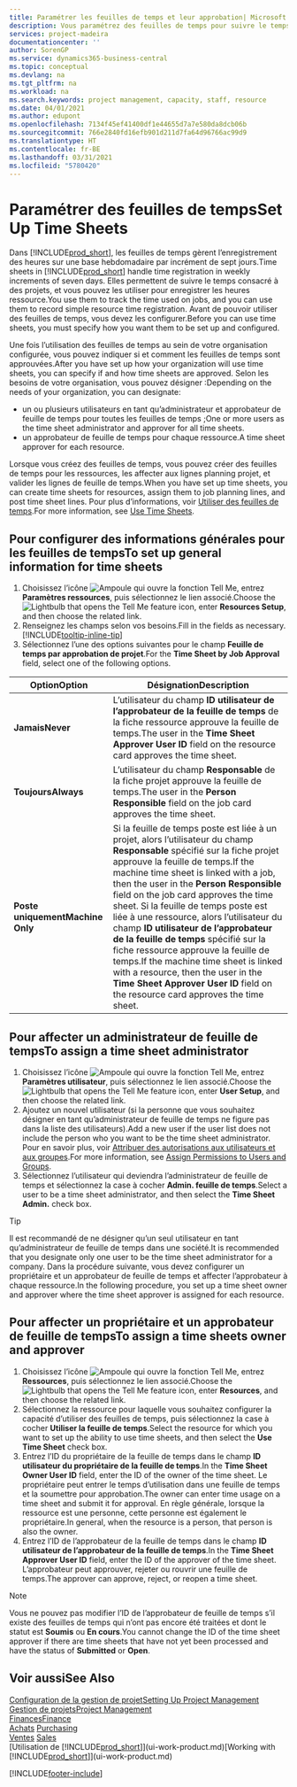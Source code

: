 ```yaml
---
title: Paramétrer les feuilles de temps et leur approbation| Microsoft Docs
description: Vous paramétrez des feuilles de temps pour suivre le temps consacré aux projets et l’utilisation des ressources, vous aider à gérer des projets, à recruter du personnel, et à anticiper vos capacités
services: project-madeira
documentationcenter: ''
author: SorenGP
ms.service: dynamics365-business-central
ms.topic: conceptual
ms.devlang: na
ms.tgt_pltfrm: na
ms.workload: na
ms.search.keywords: project management, capacity, staff, resource
ms.date: 04/01/2021
ms.author: edupont
ms.openlocfilehash: 7134f45ef41400df1e44655d7a7e580da8dcb06b
ms.sourcegitcommit: 766e2840fd16efb901d211d7fa64d96766ac99d9
ms.translationtype: HT
ms.contentlocale: fr-BE
ms.lasthandoff: 03/31/2021
ms.locfileid: "5780420"
---
```

# <a name="set-up-time-sheets"></a><span data-ttu-id="8adf9-103">Paramétrer des feuilles de temps</span><span class="sxs-lookup"><span data-stu-id="8adf9-103">Set Up Time Sheets</span></span>
<span data-ttu-id="8adf9-104">Dans [!INCLUDE[prod_short](includes/prod_short.md)], les feuilles de temps gèrent l’enregistrement des heures sur une base hebdomadaire par incrément de sept jours.</span><span class="sxs-lookup"><span data-stu-id="8adf9-104">Time sheets in [!INCLUDE[prod_short](includes/prod_short.md)] handle time registration in weekly increments of seven days.</span></span> <span data-ttu-id="8adf9-105">Elles permettent de suivre le temps consacré à des projets, et vous pouvez les utiliser pour enregistrer les heures ressource.</span><span class="sxs-lookup"><span data-stu-id="8adf9-105">You use them to track the time used on jobs, and you can use them to record simple resource time registration.</span></span> <span data-ttu-id="8adf9-106">Avant de pouvoir utiliser des feuilles de temps, vous devez les configurer.</span><span class="sxs-lookup"><span data-stu-id="8adf9-106">Before you can use time sheets, you must specify how you want them to be set up and configured.</span></span>

<span data-ttu-id="8adf9-107">Une fois l’utilisation des feuilles de temps au sein de votre organisation configurée, vous pouvez indiquer si et comment les feuilles de temps sont approuvées.</span><span class="sxs-lookup"><span data-stu-id="8adf9-107">After you have set up how your organization will use time sheets, you can specify if and how time sheets are approved.</span></span> <span data-ttu-id="8adf9-108">Selon les besoins de votre organisation, vous pouvez désigner :</span><span class="sxs-lookup"><span data-stu-id="8adf9-108">Depending on the needs of your organization, you can designate:</span></span>

* <span data-ttu-id="8adf9-109">un ou plusieurs utilisateurs en tant qu’administrateur et approbateur de feuille de temps pour toutes les feuilles de temps ;</span><span class="sxs-lookup"><span data-stu-id="8adf9-109">One or more users as the time sheet administrator and approver for all time sheets.</span></span>
* <span data-ttu-id="8adf9-110">un approbateur de feuille de temps pour chaque ressource.</span><span class="sxs-lookup"><span data-stu-id="8adf9-110">A time sheet approver for each resource.</span></span>

<span data-ttu-id="8adf9-111">Lorsque vous créez des feuilles de temps, vous pouvez créer des feuilles de temps pour les ressources, les affecter aux lignes planning projet, et valider les lignes de feuille de temps.</span><span class="sxs-lookup"><span data-stu-id="8adf9-111">When you have set up time sheets, you can create time sheets for resources, assign them to job planning lines, and post time sheet lines.</span></span> <span data-ttu-id="8adf9-112">Pour plus d’informations, voir [Utiliser des feuilles de temps](projects-how-use-time-sheets.md).</span><span class="sxs-lookup"><span data-stu-id="8adf9-112">For more information, see [Use Time Sheets](projects-how-use-time-sheets.md).</span></span>

## <a name="to-set-up-general-information-for-time-sheets"></a><span data-ttu-id="8adf9-113">Pour configurer des informations générales pour les feuilles de temps</span><span class="sxs-lookup"><span data-stu-id="8adf9-113">To set up general information for time sheets</span></span>
1. <span data-ttu-id="8adf9-114">Choisissez l’icône ![Ampoule qui ouvre la fonction Tell Me](media/ui-search/search_small.png "Dites-moi ce que vous voulez faire"), entrez **Paramètres ressources**, puis sélectionnez le lien associé.</span><span class="sxs-lookup"><span data-stu-id="8adf9-114">Choose the ![Lightbulb that opens the Tell Me feature](media/ui-search/search_small.png "Tell me what you want to do") icon, enter **Resources Setup**, and then choose the related link.</span></span>  
2. <span data-ttu-id="8adf9-115">Renseignez les champs selon vos besoins.</span><span class="sxs-lookup"><span data-stu-id="8adf9-115">Fill in the fields as necessary.</span></span> [!INCLUDE[tooltip-inline-tip](includes/tooltip-inline-tip_md.md)]
3. <span data-ttu-id="8adf9-116">Sélectionnez l’une des options suivantes pour le champ **Feuille de temps par approbation de projet**.</span><span class="sxs-lookup"><span data-stu-id="8adf9-116">For the **Time Sheet by Job Approval** field, select one of the following options.</span></span>

| <span data-ttu-id="8adf9-117">Option</span><span class="sxs-lookup"><span data-stu-id="8adf9-117">Option</span></span> | <span data-ttu-id="8adf9-118">Désignation</span><span class="sxs-lookup"><span data-stu-id="8adf9-118">Description</span></span> |
| --- | --- |
| <span data-ttu-id="8adf9-119">**Jamais**</span><span class="sxs-lookup"><span data-stu-id="8adf9-119">**Never**</span></span> |<span data-ttu-id="8adf9-120">L’utilisateur du champ **ID utilisateur de l’approbateur de la feuille de temps** de la fiche ressource approuve la feuille de temps.</span><span class="sxs-lookup"><span data-stu-id="8adf9-120">The user in the **Time Sheet Approver User ID** field on the resource card approves the time sheet.</span></span> |
| <span data-ttu-id="8adf9-121">**Toujours**</span><span class="sxs-lookup"><span data-stu-id="8adf9-121">**Always**</span></span> |<span data-ttu-id="8adf9-122">L’utilisateur du champ **Responsable** de la fiche projet approuve la feuille de temps.</span><span class="sxs-lookup"><span data-stu-id="8adf9-122">The user in the **Person Responsible** field on the job card approves the time sheet.</span></span> |
| <span data-ttu-id="8adf9-123">**Poste uniquement**</span><span class="sxs-lookup"><span data-stu-id="8adf9-123">**Machine Only**</span></span> |<span data-ttu-id="8adf9-124">Si la feuille de temps poste est liée à un projet, alors l’utilisateur du champ **Responsable** spécifié sur la fiche projet approuve la feuille de temps.</span><span class="sxs-lookup"><span data-stu-id="8adf9-124">If the machine time sheet is linked with a job, then the user in the **Person Responsible** field on the job card approves the time sheet.</span></span> <span data-ttu-id="8adf9-125">Si la feuille de temps poste est liée à une ressource, alors l’utilisateur du champ **ID utilisateur de l’approbateur de la feuille de temps** spécifié sur la fiche ressource approuve la feuille de temps.</span><span class="sxs-lookup"><span data-stu-id="8adf9-125">If the machine time sheet is linked with a resource, then the user in the **Time Sheet Approver User ID** field on the resource card approves the time sheet.</span></span> |

## <a name="to-assign-a-time-sheet-administrator"></a><span data-ttu-id="8adf9-126">Pour affecter un administrateur de feuille de temps</span><span class="sxs-lookup"><span data-stu-id="8adf9-126">To assign a time sheet administrator</span></span>
1. <span data-ttu-id="8adf9-127">Choisissez l’icône ![Ampoule qui ouvre la fonction Tell Me](media/ui-search/search_small.png "Dites-moi ce que vous voulez faire"), entrez **Paramètres utilisateur**, puis sélectionnez le lien associé.</span><span class="sxs-lookup"><span data-stu-id="8adf9-127">Choose the ![Lightbulb that opens the Tell Me feature](media/ui-search/search_small.png "Tell me what you want to do") icon, enter **User Setup**, and then choose the related link.</span></span>  
2. <span data-ttu-id="8adf9-128">Ajoutez un nouvel utilisateur (si la personne que vous souhaitez désigner en tant qu’administrateur de feuille de temps ne figure pas dans la liste des utilisateurs).</span><span class="sxs-lookup"><span data-stu-id="8adf9-128">Add a new user if the user list does not include the person who you want to be the time sheet administrator.</span></span> <span data-ttu-id="8adf9-129">Pour en savoir plus, voir [Attribuer des autorisations aux utilisateurs et aux groupes](ui-define-granular-permissions.md).</span><span class="sxs-lookup"><span data-stu-id="8adf9-129">For more information, see [Assign Permissions to Users and Groups](ui-define-granular-permissions.md).</span></span>
3. <span data-ttu-id="8adf9-130">Sélectionnez l’utilisateur qui deviendra l’administrateur de feuille de temps et sélectionnez la case à cocher **Admin. feuille de temps**.</span><span class="sxs-lookup"><span data-stu-id="8adf9-130">Select a user to be a time sheet administrator, and then select the **Time Sheet Admin.** check box.</span></span>  

> [!TIP]  
>   <span data-ttu-id="8adf9-131">Il est recommandé de ne désigner qu’un seul utilisateur en tant qu’administrateur de feuille de temps dans une société.</span><span class="sxs-lookup"><span data-stu-id="8adf9-131">It is recommended that you designate only one user to be the time sheet administrator for a company.</span></span> <span data-ttu-id="8adf9-132">Dans la procédure suivante, vous devez configurer un propriétaire et un approbateur de feuille de temps et affecter l’approbateur à chaque ressource.</span><span class="sxs-lookup"><span data-stu-id="8adf9-132">In the following procedure, you set up a time sheet owner and approver where the time sheet approver is assigned for each resource.</span></span>  

## <a name="to-assign-a-time-sheets-owner-and-approver"></a><span data-ttu-id="8adf9-133">Pour affecter un propriétaire et un approbateur de feuille de temps</span><span class="sxs-lookup"><span data-stu-id="8adf9-133">To assign a time sheets owner and approver</span></span>
1. <span data-ttu-id="8adf9-134">Choisissez l’icône ![Ampoule qui ouvre la fonction Tell Me](media/ui-search/search_small.png "Dites-moi ce que vous voulez faire"), entrez **Ressources**, puis sélectionnez le lien associé.</span><span class="sxs-lookup"><span data-stu-id="8adf9-134">Choose the ![Lightbulb that opens the Tell Me feature](media/ui-search/search_small.png "Tell me what you want to do") icon, enter **Resources**, and then choose the related link.</span></span>
2. <span data-ttu-id="8adf9-135">Sélectionnez la ressource pour laquelle vous souhaitez configurer la capacité d’utiliser des feuilles de temps, puis sélectionnez la case à cocher **Utiliser la feuille de temps**.</span><span class="sxs-lookup"><span data-stu-id="8adf9-135">Select the resource for which you want to set up the ability to use time sheets, and then select the **Use Time Sheet** check box.</span></span>  
3. <span data-ttu-id="8adf9-136">Entrez l’ID du propriétaire de la feuille de temps dans le champ **ID utilisateur du propriétaire de la feuille de temps**.</span><span class="sxs-lookup"><span data-stu-id="8adf9-136">In the **Time Sheet Owner User ID** field, enter the ID of the owner of the time sheet.</span></span> <span data-ttu-id="8adf9-137">Le propriétaire peut entrer le temps d’utilisation dans une feuille de temps et la soumettre pour approbation.</span><span class="sxs-lookup"><span data-stu-id="8adf9-137">The owner can enter time usage on a time sheet and submit it for approval.</span></span> <span data-ttu-id="8adf9-138">En règle générale, lorsque la ressource est une personne, cette personne est également le propriétaire.</span><span class="sxs-lookup"><span data-stu-id="8adf9-138">In general, when the resource is a person, that person is also the owner.</span></span>  
4. <span data-ttu-id="8adf9-139">Entrez l’ID de l’approbateur de la feuille de temps dans le champ **ID utilisateur de l’approbateur de la feuille de temps**.</span><span class="sxs-lookup"><span data-stu-id="8adf9-139">In the **Time Sheet Approver User ID** field, enter the ID of the approver of the time sheet.</span></span> <span data-ttu-id="8adf9-140">L’approbateur peut approuver, rejeter ou rouvrir une feuille de temps.</span><span class="sxs-lookup"><span data-stu-id="8adf9-140">The approver can approve, reject, or reopen a time sheet.</span></span>  

> [!NOTE]  
>   <span data-ttu-id="8adf9-141">Vous ne pouvez pas modifier l’ID de l’approbateur de feuille de temps s’il existe des feuilles de temps qui n’ont pas encore été traitées et dont le statut est **Soumis** ou **En cours**.</span><span class="sxs-lookup"><span data-stu-id="8adf9-141">You cannot change the ID of the time sheet approver if there are time sheets that have not yet been processed and have the status of **Submitted** or **Open**.</span></span>

## <a name="see-also"></a><span data-ttu-id="8adf9-142">Voir aussi</span><span class="sxs-lookup"><span data-stu-id="8adf9-142">See Also</span></span>
[<span data-ttu-id="8adf9-143">Configuration de la gestion de projet</span><span class="sxs-lookup"><span data-stu-id="8adf9-143">Setting Up Project Management</span></span>](projects-setup-projects.md)  
[<span data-ttu-id="8adf9-144">Gestion de projets</span><span class="sxs-lookup"><span data-stu-id="8adf9-144">Project Management</span></span>](projects-manage-projects.md)  
[<span data-ttu-id="8adf9-145">Finances</span><span class="sxs-lookup"><span data-stu-id="8adf9-145">Finance</span></span>](finance.md)  
<span data-ttu-id="8adf9-146">[Achats](purchasing-manage-purchasing.md)       </span><span class="sxs-lookup"><span data-stu-id="8adf9-146">[Purchasing](purchasing-manage-purchasing.md)       </span></span>  
<span data-ttu-id="8adf9-147">[Ventes](sales-manage-sales.md)    </span><span class="sxs-lookup"><span data-stu-id="8adf9-147">[Sales](sales-manage-sales.md)    </span></span>  
<span data-ttu-id="8adf9-148">[Utilisation de [!INCLUDE[prod_short](includes/prod_short.md)]](ui-work-product.md)</span><span class="sxs-lookup"><span data-stu-id="8adf9-148">[Working with [!INCLUDE[prod_short](includes/prod_short.md)]](ui-work-product.md)</span></span>  


[!INCLUDE[footer-include](includes/footer-banner.md)]